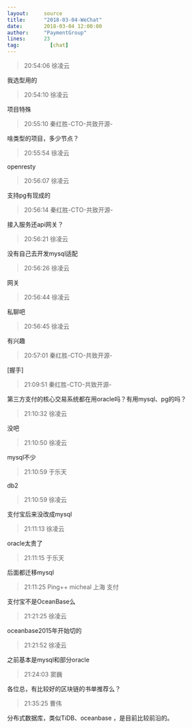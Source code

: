```yaml
---
layout:     source 
title:      "2018-03-04-WeChat"
date:       2018-03-04 12:00:00
author:     "PaymentGroup"
lines:      23 
tag:		  [chat]
---
```

> 20:54:06  徐凌云  
   
我选型用的  
   
> 20:54:10  徐凌云  
   
项目特殊  
   
> 20:55:10  秦红胜-CTO-共致开源-  
   
啥类型的项目，多少节点？  
   
> 20:55:54  徐凌云  
   
openresty  
   
> 20:56:07  徐凌云  
   
支持pg有现成的  
   
> 20:56:14  秦红胜-CTO-共致开源-  
   
接入服务还api网关？  
   
> 20:56:21  徐凌云  
   
没有自己去开发mysql适配  
   
> 20:56:26  徐凌云  
   
网关  
   
> 20:56:44  徐凌云  
   
私聊吧  
   
> 20:56:45  徐凌云  
   
有兴趣  
   
> 20:57:01  秦红胜-CTO-共致开源-  
   
[握手]  
   
> 21:09:51  秦红胜-CTO-共致开源-  
   
第三方支付的核心交易系统都在用oracle吗？有用mysql、pg的吗？  
   
> 21:10:32  徐凌云  
   
没吧  
   
> 21:10:50  徐凌云  
   
mysql不少  
   
> 21:10:59  于乐天  
   
db2  
   
> 21:10:59  徐凌云  
   
支付宝后来没改成mysql  
   
> 21:11:13  徐凌云  
   
oracle太贵了  
   
> 21:11:15  于乐天  
   
后面都迁移mysql  
   
> 21:11:25  Ping++ micheal 上海 支付   
   
支付宝不是OceanBase么  
   
> 21:21:25  徐凌云  
   
oceanbase2015年开始切的  
   
> 21:21:52  徐凌云  
   
之前基本是mysql和部分oracle  
   
> 21:24:03  窦巍  
   
各位总，有比较好的区块链的书单推荐么？  
   
> 21:35:25  曹伟  
   
分布式数据库，类似TiDB、oceanbase ，是目前比较前沿的。  
   
